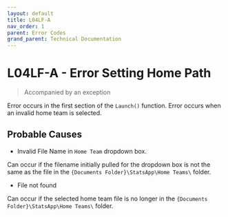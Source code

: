```yaml
---
layout: default
title: L04LF-A
nav_order: 1
parent: Error Codes
grand_parent: Technical Documentation
---
```


# L04LF-A - Error Setting Home Path
> Accompanied by an exception

Error occurs in the first section of the `Launch()` function. Error occurs when an invalid home team is selected. 

## Probable Causes

- Invalid File Name in `Home Team` dropdown box.

Can occur if the filename initially pulled for the dropdown box is not the same as the file in the `{Documents Folder}\StatsApp\Home Teams\` folder.

- File not found

Can occur if the selected home team file is no longer in the `{Documents Folder}\StatsApp\Home Teams\` folder.
